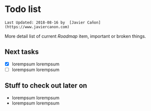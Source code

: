 # Todo list 
```Last Updated: 2018-08-16 by  [Javier Cañon](https://www.javiercanon.com)```

More detail list of current *Roadmap* item, important or broken things. 

## Next tasks

- [x] lorempsum lorempsum
- [ ] lorempsum lorempsum

## Stuff to check out later on

* lorempsum lorempsum
* lorempsum lorempsum
